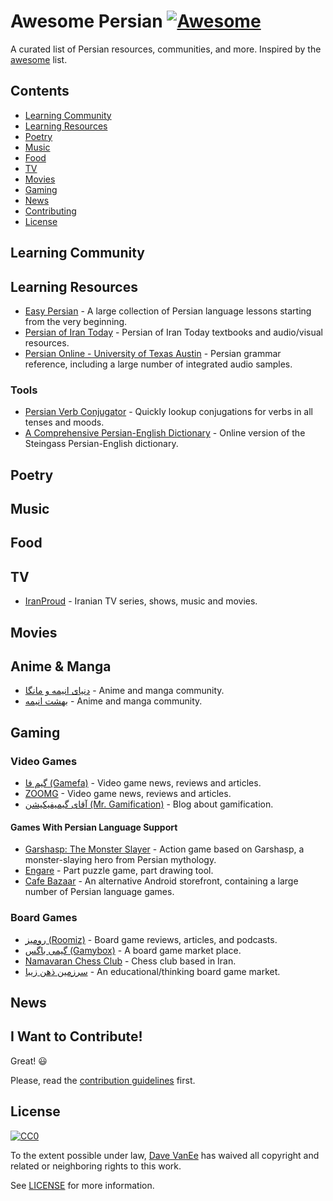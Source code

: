 # Awesome Persian [![Awesome](https://cdn.rawgit.com/sindresorhus/awesome/d7305f38d29fed78fa85652e3a63e154dd8e8829/media/badge.svg)](https://github.com/sindresorhus/awesome)

A curated list of Persian resources, communities, and more. Inspired by the [awesome](https://github.com/sindresorhus/awesome?1) list.

## Contents

- [Learning Community](#learning-community)
- [Learning Resources](#learning-resources)
- [Poetry](#poetry)
- [Music](#music)
- [Food](#food)
- [TV](#tv)
- [Movies](#movies)
- [Gaming](#gaming)
- [News](#news)
- [Contributing](#i-want-to-contribute)
- [License](#license)

## Learning Community

## Learning Resources

- [Easy Persian](http://www.easypersian.com/) - A large collection of Persian language lessons starting from the very beginning.
- [Persian of Iran Today](http://www.laits.utexas.edu/persian_teaching_resources/) - Persian of Iran Today textbooks and audio/visual resources.
- [Persian Online - University of Texas Austin](http://sites.la.utexas.edu/persian_online_resources/) - Persian grammar reference, including a large number of integrated audio samples.

### Tools

- [Persian Verb Conjugator](http://www.jahanshiri.ir/pvc/en/) - Quickly lookup conjugations for verbs in all tenses and moods.
- [A Comprehensive Persian-English Dictionary](http://dsal.uchicago.edu/dictionaries/steingass/) - Online version of the Steingass Persian-English dictionary.

## Poetry

## Music

## Food

## TV

- [IranProud](http://www.iranproud2.com) - Iranian TV series, shows, music and movies.

## Movies

## Anime & Manga

- [دنیای انیمه و مانگا](http://animworld.net/) - Anime and manga community.
- [بهشت انیمه](https://forums.animparadise.com) - Anime and manga community.

## Gaming

### Video Games

- [گیم فا (Gamefa)](https://gamefa.com/) - Video game news, reviews and articles.
- [ZOOMG](https://www.zoomg.ir/) - Video game news, reviews and articles.
- [آقای گیمیفیکیشن (Mr. Gamification)](http://www.mrgamification.com/) - Blog about gamification.


#### Games With Persian Language Support

- [Garshasp: The Monster Slayer](http://store.steampowered.com/app/99400/Garshasp_The_Monster_Slayer/) - Action game based on Garshasp, a monster-slaying hero from Persian mythology.
- [Engare](http://store.steampowered.com/app/415170/Engare/) - Part puzzle game, part drawing tool.
- [Cafe Bazaar](https://cafebazaar.ir/) - An alternative Android storefront, containing a large number of Persian language games.

### Board Games

- [رومیز (Roomiz)](http://roomizgames.ir/) - Board game reviews, articles, and podcasts.
- [گیمی باگس (Gamybox)](http://gamybox.ir) - A board game market place.
- [Namavaran Chess Club](http://gchess.ir/) - Chess club based in Iran.
- [سرزمین ذهن زیبا](http://lbmind.com/) - An educational/thinking board game market.

## News

## I Want to Contribute!

Great! :smiley:

Please, read the [contribution guidelines](CONTRIBUTING.md) first.

## License

[![CC0](http://i.creativecommons.org/p/zero/1.0/88x31.png)](http://creativecommons.org/publicdomain/zero/1.0/)

To the extent possible under law, [Dave VanEe](https://twitter.com/davevanee) has waived all copyright and related or neighboring rights to this work.

See [LICENSE](LICENSE.md) for more information.
